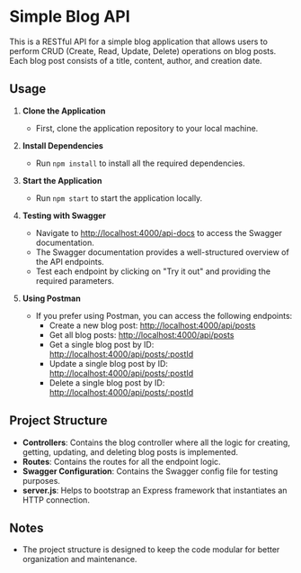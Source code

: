 # Simple Blog API

This is a RESTful API for a simple blog application that allows users to perform CRUD (Create, Read, Update, Delete) operations on blog posts. Each blog post consists of a title, content, author, and creation date.

## Usage

1. **Clone the Application**
   - First, clone the application repository to your local machine.

2. **Install Dependencies**
   - Run `npm install` to install all the required dependencies.

3. **Start the Application**
   - Run `npm start` to start the application locally.

4. **Testing with Swagger**
   - Navigate to [http://localhost:4000/api-docs](http://localhost:4000/api-docs) to access the Swagger documentation.
   - The Swagger documentation provides a well-structured overview of the API endpoints.
   - Test each endpoint by clicking on "Try it out" and providing the required parameters.

5. **Using Postman**
   - If you prefer using Postman, you can access the following endpoints:
     - Create a new blog post: [http://localhost:4000/api/posts](http://localhost:4000/api/posts)
     - Get all blog posts: [http://localhost:4000/api/posts](http://localhost:4000/api/posts)
     - Get a single blog post by ID: [http://localhost:4000/api/posts/:postId](http://localhost:4000/api/posts/:postId)
     - Update a single blog post by ID: [http://localhost:4000/api/posts/:postId](http://localhost:4000/api/posts/:postId)
     - Delete a single blog post by ID: [http://localhost:4000/api/posts/:postId](http://localhost:4000/api/posts/:postId)

## Project Structure

- **Controllers**: Contains the blog controller where all the logic for creating, getting, updating, and deleting blog posts is implemented.
- **Routes**: Contains the routes for all the endpoint logic.
- **Swagger Configuration**: Contains the Swagger config file for testing purposes.
- **server.js**: Helps to bootstrap an Express framework that instantiates an HTTP connection.

## Notes

- The project structure is designed to keep the code modular for better organization and maintenance.
